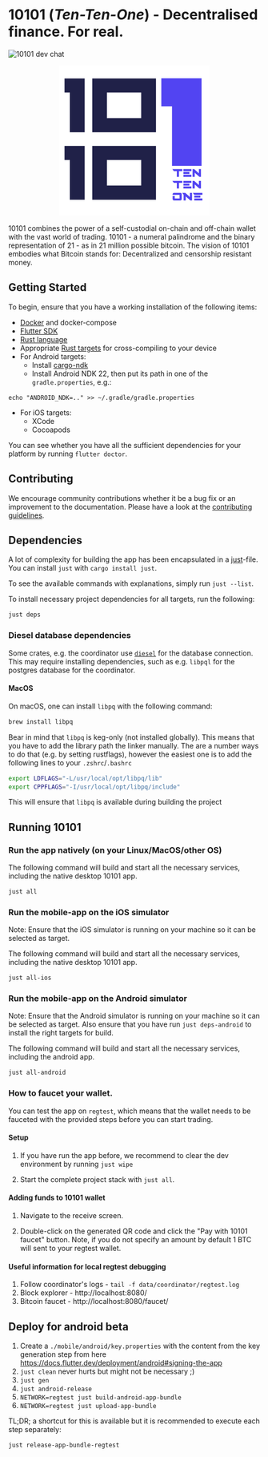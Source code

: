 # 10101 (_Ten-Ten-One_) - Decentralised finance. For real.

<img href="https://matrix.to/#/#tentenone:matrix.org" alt="10101 dev chat" src="https://img.shields.io/matrix/tentenone%3Amatrix.org">

<p align="center">
  <img height="300" src="./logos/1500x1500.png" alt="10101 Logo">
</p>

10101 combines the power of a self-custodial on-chain and off-chain wallet with the vast world of trading. 10101 - a numeral palindrome and the binary representation of 21 - as in 21 million possible bitcoin. The vision of 10101 embodies what Bitcoin stands for: Decentralized and censorship resistant money.

## Getting Started

To begin, ensure that you have a working installation of the following items:

- [Docker](https://docs.docker.com/) and docker-compose
- [Flutter SDK](https://docs.flutter.dev/get-started/install)
- [Rust language](https://rustup.rs/)
- Appropriate [Rust targets](https://rust-lang.github.io/rustup/cross-compilation.html) for cross-compiling to your device
- For Android targets:
  - Install [cargo-ndk](https://github.com/bbqsrc/cargo-ndk#installing)
  - Install Android NDK 22, then put its path in one of the `gradle.properties`, e.g.:

```
echo "ANDROID_NDK=.." >> ~/.gradle/gradle.properties
```

- For iOS targets:
  - XCode
  - Cocoapods

You can see whether you have all the sufficient dependencies for your platform by running `flutter doctor`.

## Contributing

We encourage community contributions whether it be a bug fix or an improvement to the documentation.
Please have a look at the [contributing guidelines](./CONTRIBUTING.md).

## Dependencies

A lot of complexity for building the app has been encapsulated in a [just](justfile)-file.
You can install `just` with `cargo install just`.

To see the available commands with explanations, simply run `just --list`.

To install necessary project dependencies for all targets, run the following:

```sh
just deps
```

### Diesel database dependencies

Some crates, e.g. the coordinator use [`diesel`](https://diesel.rs/guides/getting-started) for the database connection.
This may require installing dependencies, such as e.g. `libpql` for the postgres database for the coordinator.

#### MacOS

On macOS, one can install `libpq` with the following command:

```sh
brew install libpq
```

Bear in mind that `libpq` is keg-only (not installed globally). This means that you have to add the library path the linker manually.
The are a number ways to do that (e.g. by setting rustflags), however the easiest one is to add the following lines to your `.zshrc`/`.bashrc`

```sh
export LDFLAGS="-L/usr/local/opt/libpq/lib"
export CPPFLAGS="-I/usr/local/opt/libpq/include"
```

This will ensure that `libpq` is available during building the project

## Running 10101

### Run the app natively (on your Linux/MacOS/other OS)

The following command will build and start all the necessary services, including the native desktop 10101 app.

```bash
just all
```

### Run the mobile-app on the iOS simulator

Note: Ensure that the iOS simulator is running on your machine so it can be selected as target.

The following command will build and start all the necessary services, including the native desktop 10101 app.

```bash
just all-ios
```

### Run the mobile-app on the Android simulator

Note: Ensure that the Android simulator is running on your machine so it can be selected as target.
Also ensure that you have run `just deps-android` to install the right targets for build.

The following command will build and start all the necessary services, including the android app.

```bash
just all-android
```

### How to faucet your wallet.

You can test the app on `regtest`, which means that the wallet needs to be fauceted with the provided steps before you can start trading.

#### Setup

1. If you have run the app before, we recommend to clear the dev environment by running `just wipe`

2. Start the complete project stack with `just all`.

#### Adding funds to 10101 wallet

1. Navigate to the receive screen.

2. Double-click on the generated QR code and click the "Pay with 10101 faucet" button. Note, if you do not specify an amount by
   default 1 BTC will sent to your regtest wallet.

#### Useful information for local regtest debugging

1. Follow coordinator's logs - `tail -f data/coordinator/regtest.log`
2. Block explorer - http://localhost:8080/
3. Bitcoin faucet - http://localhost:8080/faucet/

## Deploy for android beta

1. Create a `./mobile/android/key.properties` with the content from the key generation step from here https://docs.flutter.dev/deployment/android#signing-the-app
2. `just clean` never hurts but might not be necessary ;)
3. `just gen`
4. `just android-release`
5. `NETWORK=regtest just build-android-app-bundle`
6. `NETWORK=regtest just upload-app-bundle`

TL;DR;
a shortcut for this is available but it is recommended to execute each step separately:

```bash
just release-app-bundle-regtest
```
